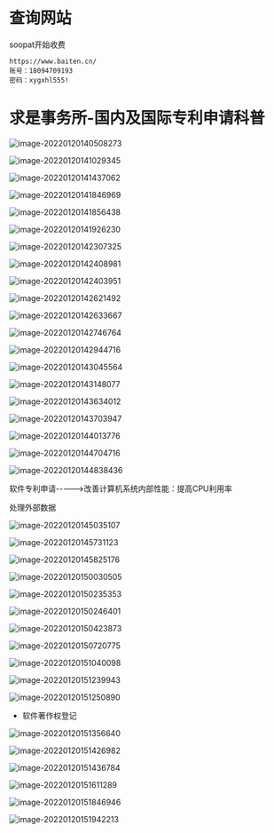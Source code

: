 

# 查询网站

soopat开始收费

~~~
https://www.baiten.cn/
账号：18094709193
密码：xygxhl555!
~~~



# 求是事务所-国内及国际专利申请科普



![image-20220120140508273](E:\Document\Typora\img\image-20220120140508273.png)

![image-20220120141029345](E:\Document\Typora\img\image-20220120141029345.png)

![image-20220120141437062](E:\Document\Typora\img\image-20220120141437062.png)

![image-20220120141846969](E:\Document\Typora\img\image-20220120141846969.png)

![image-20220120141856438](E:\Document\Typora\img\image-20220120141856438.png)

![image-20220120141926230](E:\Document\Typora\img\image-20220120141926230.png)

![image-20220120142307325](E:\Document\Typora\img\image-20220120142307325.png)

![image-20220120142408981](E:\Document\Typora\img\image-20220120142408981.png)

![image-20220120142403951](E:\Document\Typora\img\image-20220120142403951.png)

![image-20220120142621492](E:\Document\Typora\img\image-20220120142621492.png)

![image-20220120142633667](E:\Document\Typora\img\image-20220120142633667.png)

![image-20220120142746764](E:\Document\Typora\img\image-20220120142746764.png)

![image-20220120142944716](E:\Document\Typora\img\image-20220120142944716.png)

![image-20220120143045564](E:\Document\Typora\img\image-20220120143045564.png)

![image-20220120143148077](E:\Document\Typora\img\image-20220120143148077.png)

![image-20220120143634012](E:\Document\Typora\img\image-20220120143634012.png)

![image-20220120143703947](E:\Document\Typora\img\image-20220120143703947.png)

![image-20220120144013776](E:\Document\Typora\img\image-20220120144013776.png)

![image-20220120144704716](E:\Document\Typora\img\image-20220120144704716.png)

![image-20220120144838436](E:\Document\Typora\img\image-20220120144838436.png)

软件专利申请----->改善计算机系统内部性能：提高CPU利用率

处理外部数据

![image-20220120145035107](E:\Document\Typora\img\image-20220120145035107.png)

![image-20220120145731123](E:\Document\Typora\img\image-20220120145731123.png)

![image-20220120145825176](E:\Document\Typora\img\image-20220120145825176.png)

![image-20220120150030505](E:\Document\Typora\img\image-20220120150030505.png)

![image-20220120150235353](E:\Document\Typora\img\image-20220120150235353.png)

![image-20220120150246401](E:\Document\Typora\img\image-20220120150246401.png)

![image-20220120150423873](E:\Document\Typora\img\image-20220120150423873.png)

![image-20220120150720775](E:\Document\Typora\img\image-20220120150720775.png)

![image-20220120151040098](E:\Document\Typora\img\image-20220120151040098.png)

![image-20220120151239943](E:\Document\Typora\img\image-20220120151239943.png)

![image-20220120151250890](E:\Document\Typora\img\image-20220120151250890.png)

+ 软件著作权登记

![image-20220120151356640](E:\Document\Typora\img\image-20220120151356640.png)

![image-20220120151426982](E:\Document\Typora\img\image-20220120151426982.png)

![image-20220120151436784](E:\Document\Typora\img\image-20220120151436784.png)

![image-20220120151611289](E:\Document\Typora\img\image-20220120151611289.png)

![image-20220120151846946](E:\Document\Typora\img\image-20220120151846946.png)

![image-20220120151942213](E:\Document\Typora\img\image-20220120151942213.png)

